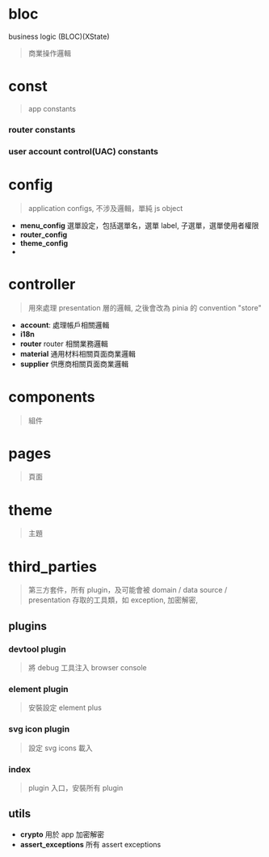 # bloc

business logic (BLOC)(XState)

> 商業操作邏輯

# const

> app constants

### router constants

### user account control(UAC) constants

# config

> application configs, 不涉及邏輯，單純 js object

- **menu_config**
  選單設定，包括選單名，選單 label, 子選單，選單使用者權限
- **router_config**
- **theme_config**
-

# controller

> 用來處理 presentation 層的邏輯, 之後會改為 pinia
> 的 convention "store"

- **account**:
  處理帳戶相關邏輯
- **i18n**
- **router**
  router 相關業務邏輯
- **material**
  通用材料相關頁面商業邏輯
- **supplier**
  供應商相關頁面商業邏輯

# components

> 組件

# pages

> 頁面

# theme

> 主題

# third_parties

> 第三方套件，所有 plugin，及可能會被 domain / data source / presentation 存取的工具類，如 exception, 加密解密,

## plugins

### devtool plugin

> 將 debug 工具注入 browser console

### element plugin

> 安裝設定 element plus

### svg icon plugin

> 設定 svg icons 載入

### index

> plugin 入口，安裝所有 plugin

## utils

- **crypto**
  用於 app 加密解密
- **assert_exceptions**
  所有 assert exceptions
